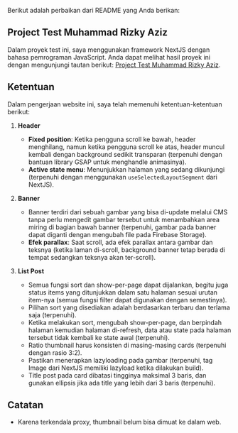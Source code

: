 Berikut adalah perbaikan dari README yang Anda berikan:

## Project Test Muhammad Rizky Aziz

Dalam proyek test ini, saya menggunakan framework NextJS dengan bahasa pemrograman JavaScript. Anda dapat melihat hasil proyek ini dengan mengunjungi tautan berikut: [Project Test Muhammad Rizky Aziz](https://project-test-muhammad-rizky-aziz.vercel.app/).

## Ketentuan

Dalam pengerjaan website ini, saya telah memenuhi ketentuan-ketentuan berikut:

1. **Header**

   - **Fixed position**: Ketika pengguna scroll ke bawah, header menghilang, namun ketika pengguna scroll ke atas, header muncul kembali dengan background sedikit transparan (terpenuhi dengan bantuan library GSAP untuk menghandle animasinya).
   - **Active state menu**: Menunjukkan halaman yang sedang dikunjungi (terpenuhi dengan menggunakan `useSelectedLayoutSegment` dari NextJS).

2. **Banner**

   - Banner terdiri dari sebuah gambar yang bisa di-update melalui CMS tanpa perlu mengedit gambar tersebut untuk menambahkan area miring di bagian bawah banner (terpenuhi, gambar pada banner dapat diganti dengan mengubah file pada Firebase Storage).
   - **Efek parallax**: Saat scroll, ada efek parallax antara gambar dan teksnya (ketika laman di-scroll, background banner tetap berada di tempat sedangkan teksnya akan ter-scroll).

3. **List Post**
   - Semua fungsi sort dan show-per-page dapat dijalankan, begitu juga status items yang ditunjukkan dalam satu halaman sesuai urutan item-nya (semua fungsi filter dapat digunakan dengan semestinya).
   - Pilihan sort yang disediakan adalah berdasarkan terbaru dan terlama saja (terpenuhi).
   - Ketika melakukan sort, mengubah show-per-page, dan berpindah halaman kemudian halaman di-refresh, data atau state pada halaman tersebut tidak kembali ke state awal (terpenuhi).
   - Ratio thumbnail harus konsisten di masing-masing cards (terpenuhi dengan rasio 3:2).
   - Pastikan menerapkan lazyloading pada gambar (terpenuhi, tag Image dari NextJS memiliki lazyload ketika dilakukan build).
   - Title post pada card dibatasi tingginya maksimal 3 baris, dan gunakan ellipsis jika ada title yang lebih dari 3 baris (terpenuhi).

## Catatan

- Karena terkendala proxy, thumbnail belum bisa dimuat ke dalam web.
